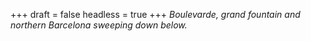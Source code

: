 
+++
draft = false
headless = true
+++
_Boulevarde, grand fountain and northern Barcelona sweeping down below._
